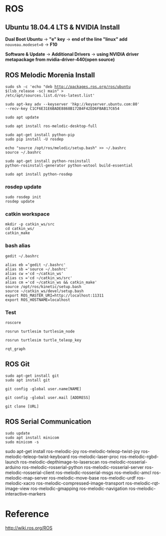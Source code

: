 # ROS

## Ubuntu 18.04.4 LTS & NVIDIA Install

**Dual Boot Ubuntu** -> **"e" key** -> **end of the line "linux" add** <code>nouveau.modeset=0</code> -> **F10**

**Software & Update** -> **Additional Drivers** -> **using NVIDIA driver metapackage from nvidia-driver-440(open source)**

## ROS Melodic Morenia Install

<code>sudo sh -c 'echo "deb http://packages.ros.org/ros/ubuntu $(lsb_release -sc) main" > /etc/apt/sources.list.d/ros-latest.list'</code>

<code>sudo apt-key adv --keyserver 'hkp://keyserver.ubuntu.com:80' --recv-key C1CF6E31E6BADE8868B172B4F42ED6FBAB17C654</code>

<code>sudo apt update</code>

<code>sudo apt install ros-melodic-desktop-full</code>

<pre><code>sudo apt-get install python-pip
sudo pip install -U rosdep</code></pre>

<pre><code>echo "source /opt/ros/melodic/setup.bash" >> ~/.bashrc
source ~/.bashrc</code></pre>

<code>sudo apt-get install python-rosinstall python-rosinstall-generator python-wstool build-essential</code>

<code>sudo apt install python-rosdep</code>
### rosdep update
<pre><code>sudo rosdep init
rosdep update</code></pre>
### catkin workspace
<pre><code>mkdir -p catkin_ws/src
cd catkin_ws/
catkin_make</code></pre>
### bash alias 
<pre><code>gedit ~/.bashrc

alias eb =‘gedit ~/.bashrc'
alias sb ='source ~/.bashrc'
alias cw ='cd ~/catkin_ws'
alias cs ='cd ~/catkin_ws/src'
alias cm ='cd ~/catkin_ws && catkin_make'
source /opt/ros/kinetic/setup.bash
source ~/catkin_ws/devel/setup.bash
export ROS_MASTER_URI=http://localhost:11311
export ROS_HOSTNAME=localhost
</code></pre>
### Test
<code>roscore</code>

<code>rosrun turtlesim turtlesim_node</code>

<code>rosrun turtlesim turtle_teleop_key</code>

<code>rqt_graph </code>

## ROS Git
<pre><code>sudo apt-get install git
sudo apt install git</code></pre>

<code>git config -global user.name[NAME]</code>

<code>git config -global user.mail [ADDRESS]</code>

<code>git clone [URL]</code>


## ROS Serial Communication
<pre><code>sudo update
sudo apt install minicom
sudo minicom -s</code></pre>

sudo apt-get install ros-melodic-joy 
ros-melodic-teleop-twist-joy 
ros-melodic-teleop-twist-keyboard 
ros-melodic-laser-proc 
ros-melodic-rgbd-launch 
ros-melodic-depthimage-to-laserscan 
ros-melodic-rosserial-arduino 
ros-melodic-rosserial-python 
ros-melodic-rosserial-server 
ros-melodic-rosserial-client 
ros-melodic-rosserial-msgs 
ros-melodic-amcl 
ros-melodic-map-server 
ros-melodic-move-base 
ros-melodic-urdf 
ros-melodic-xacro 
ros-melodic-compressed-image-transport 
ros-melodic-rqt-image-view 
ros-melodic-gmapping 
ros-melodic-navigation 
ros-melodic-interactive-markers



# Reference
http://wiki.ros.org/ROS
